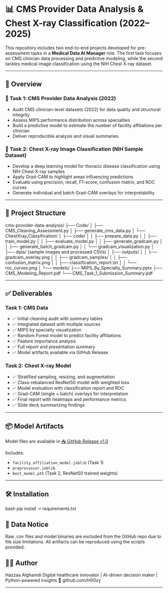 # 📊 CMS Provider Data Analysis & Chest X-ray Classification (2022–2025)

This repository includes two end-to-end projects developed for pre-assessment tasks in a **Medical Data AI Manager** role. The first task focuses on CMS clinician data processing and predictive modeling, while the second tackles medical image classification using the NIH Chest X-ray dataset.

---

## 📌 Overview

### 🧾 Task 1: CMS Provider Data Analysis (2022)
- Audit CMS clinician-level datasets (2022) for data quality and structural integrity  
- Assess MIPS performance distribution across specialties  
- Build a predictive model to estimate the number of facility affiliations per clinician  
- Deliver reproducible analysis and visual summaries  

### 🩻 Task 2: Chest X-ray Image Classification (NIH Sample Dataset)
- Develop a deep learning model for thoracic disease classification using NIH Chest X-ray samples  
- Apply Grad-CAM to highlight areas influencing predictions  
- Evaluate using precision, recall, F1-score, confusion matrix, and ROC curves  
- Generate individual and batch Grad-CAM overlays for interpretability  

---

## 📁 Project Structure

cms-provider-data-analysis/
├── Code/
│   ├── CMS_Cleaning_Assessment.py
│   ├── generate_cms_data.py
│   └── ChestXray_Classification/
│       ├── code/
│       │   ├── prepare_data.py
│       │   ├── train_model.py
│       │   ├── evaluate_model.py
│       │   ├── generate_gradcam.py
│       │   ├── generate_batch_gradcam.py
│       │   └── gradcam_visualization.py
│       ├── data/ (sample images and processed CSVs)
│       ├── outputs/
│       │   ├── gradcam_overlay.png
│       │   ├── gradcam_samples/
│       │   ├── confusion_matrix.png
│       │   ├── classification_report.txt
│       │   └── roc_curves.png
│       └── models/
├── MIPS_By_Specialty_Summary.pptx
├── CMS_Modeling_Report.pdf
└── CMS_Task_1_Submission_Summary.pdf

---

## ✅ Deliverables

### Task 1: CMS Data
- ✅ Initial cleaning audit with summary tables
- ✅ Integrated dataset with multiple sources
- ✅ MIPS by specialty visualization
- ✅ Random Forest model to predict facility affiliations
- ✅ Feature importance analysis
- ✅ Full report and presentation summary
- ✅ Model artifacts available via GitHub Release

### Task 2: Chest X-ray Model
- ✅ Stratified sampling, resizing, and augmentation
- ✅ Class-rebalanced ResNet50 model with weighted loss
- ✅ Model evaluation with classification report and ROC
- ✅ Grad-CAM (single + batch) overlays for interpretation
- ✅ Final report with heatmaps and performance metrics
- ✅ Slide deck summarizing findings

---

## 📦 Model Artifacts

Model files are available in [📥 GitHub Release v1.0](https://github.com/H00zy/cms-provider-data-analysis/releases/tag/v1.0)

Includes:
- `facility_affiliation_model.joblib` (Task 1)
- `preprocessor.joblib`
- `best_model.pth` (Task 2, ResNet50 trained weights)

---

## 🛠️ Installation

bash
pip install -r requirements.txt


## 🚫 Data Notice

Raw .csv files and model binaries are excluded from the GitHub repo due to file size limitations. All artifacts can be reproduced using the scripts provided.

## 👨‍💻 Author

Hazzaa Alghamdi
Digital healthcare innovator | AI-driven decision maker | Python-powered insights
🔗 github.com/H00zy


---
